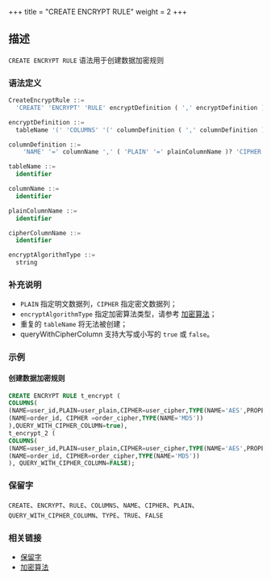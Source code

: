 +++
title = "CREATE ENCRYPT RULE"
weight = 2
+++

## 描述

`CREATE ENCRYPT RULE` 语法用于创建数据加密规则

### 语法定义

```sql
CreateEncryptRule ::=
  'CREATE' 'ENCRYPT' 'RULE' encryptDefinition ( ',' encryptDefinition )*

encryptDefinition ::=
  tableName '(' 'COLUMNS' '(' columnDefinition ( ',' columnDefinition )*  ')' ',' 'QUERY_WITH_CIPHER_COLUMN' '=' ( 'TRUE' | 'FALSE' ) ')'

columnDefinition ::=
    'NAME' '=' columnName ',' ( 'PLAIN' '=' plainColumnName )? 'CIPHER' '=' cipherColumnName ','  'TYPE' '(' 'NAME' '=' encryptAlgorithmType ( ',' 'PROPERTIES' '(' 'key' '=' 'value' ( ',' 'key' '=' 'value' )* ')' )? ')'

tableName ::=
  identifier

columnName ::=
  identifier

plainColumnName ::=
  identifier

cipherColumnName ::=
  identifier

encryptAlgorithmType ::=
  string
```

### 补充说明

- `PLAIN` 指定明文数据列，`CIPHER` 指定密文数据列；
- `encryptAlgorithmType` 指定加密算法类型，请参考 [加密算法](/cn/user-manual/common-config/builtin-algorithm/encrypt/)；
- 重复的 `tableName` 将无法被创建；
- queryWithCipherColumn 支持大写或小写的 `true` 或 `false`。

### 示例

#### 创建数据加密规则

```sql
CREATE ENCRYPT RULE t_encrypt (
COLUMNS(
(NAME=user_id,PLAIN=user_plain,CIPHER=user_cipher,TYPE(NAME='AES',PROPERTIES('aes-key-value'='123456abc'))),
(NAME=order_id, CIPHER =order_cipher,TYPE(NAME='MD5'))
),QUERY_WITH_CIPHER_COLUMN=true),
t_encrypt_2 (
COLUMNS(
(NAME=user_id,PLAIN=user_plain,CIPHER=user_cipher,TYPE(NAME='AES',PROPERTIES('aes-key-value'='123456abc'))),
(NAME=order_id, CIPHER=order_cipher,TYPE(NAME='MD5'))
), QUERY_WITH_CIPHER_COLUMN=FALSE);
```

### 保留字

`CREATE`、`ENCRYPT`、`RULE`、`COLUMNS`、`NAME`、`CIPHER`、`PLAIN`、`QUERY_WITH_CIPHER_COLUMN`、`TYPE`、`TRUE`、`FALSE`

### 相关链接

- [保留字](/cn/reference/distsql/syntax/reserved-word/)
- [加密算法](/cn/user-manual/common-config/builtin-algorithm/encrypt/)